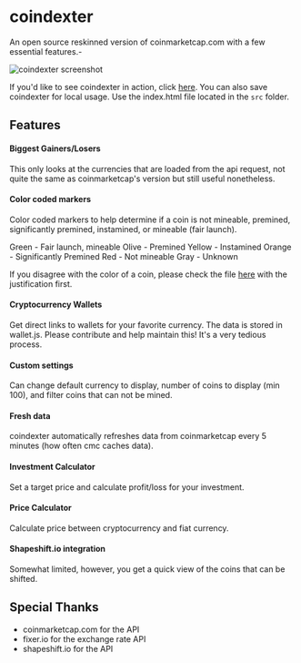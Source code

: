 # coindexter

An open source reskinned version of coinmarketcap.com with a few essential features.-

![coindexter screenshot](https://raw.githubusercontent.com/sereneblue/coindexter/master/coindexter.png)

If you'd like to see coindexter in action, click [here](https://sereneblue.github.io/coindexter/). You can also save coindexter for local usage. Use the index.html file located in the `src` folder.

## Features

#### Biggest Gainers/Losers

This only looks at the currencies that are loaded from the api request, not quite the same as coinmarketcap's version but still useful nonetheless.

#### Color coded markers

Color coded markers to help determine if a coin is not mineable, premined, significantly premined, instamined, or mineable (fair launch).

Green - Fair launch, mineable
Olive - Premined
Yellow - Instamined
Orange - Significantly Premined
Red - Not mineable
Gray - Unknown

If you disagree with the color of a coin, please check the file [here](https://raw.githubusercontent.com/sereneblue/coindexter/master/src/js/mineable.js) with the justification first.

#### Cryptocurrency Wallets

Get direct links to wallets for your favorite currency. The data is stored in wallet.js. Please contribute and help maintain this! It's a very tedious process.

#### Custom settings

Can change default currency to display, number of coins to display (min 100), and filter coins that can not be mined.

#### Fresh data

coindexter automatically refreshes data from coinmarketcap every 5 minutes (how often cmc caches data).

#### Investment Calculator

Set a target price and calculate profit/loss for your investment.

#### Price Calculator

Calculate price between cryptocurrency and fiat currency.

#### Shapeshift.io integration

Somewhat limited, however, you get a quick view of the coins that can be shifted.

## Special Thanks

* coinmarketcap.com for the API
* fixer.io for the exchange rate API
* shapeshift.io for the API
